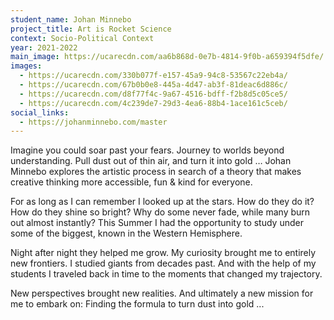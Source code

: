 ```yaml
---
student_name: Johan Minnebo
project_title: Art is Rocket Science
context: Socio-Political Context
year: 2021-2022
main_image: https://ucarecdn.com/aa6b868d-0e7b-4814-9f0b-a659394f5dfe/
images:
  - https://ucarecdn.com/330b077f-e157-45a9-94c8-53567c22eb4a/
  - https://ucarecdn.com/67b0b0e8-445a-4d47-ab3f-81deac6d886c/
  - https://ucarecdn.com/d8f77f4c-9a67-4516-bdff-f2b8d5c05ce5/
  - https://ucarecdn.com/4c239de7-29d3-4ea6-88b4-1ace161c5ceb/
social_links:
  - https://johanminnebo.com/master
---
```

Imagine you could soar past your fears. Journey to worlds beyond understanding.
Pull dust out of thin air, and turn it into gold … Johan Minnebo explores the artistic process in search of a theory that makes creative thinking more accessible, fun & kind for everyone.

For as long as I can remember I looked up at the stars. How do they do it? How do they shine so bright? Why do some never fade, while many burn out almost instantly? This Summer I had the opportunity to study under some of the biggest, known in the Western Hemisphere.

Night after night they helped me grow. My curiosity brought me to entirely new frontiers. I studied giants from decades past. And with the help of my students I traveled back in time to the moments that changed my trajectory.

New perspectives brought new realities. And ultimately a new mission for me to embark on: Finding the formula to turn dust into gold ...